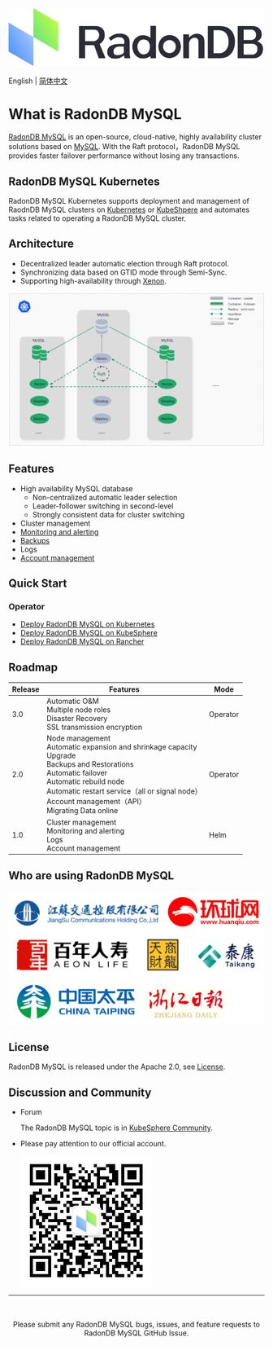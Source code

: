 ![](docs/images/logo_radondb-mysql.png) <br>

English | [简体中文](README_zh.md) 

# What is RadonDB MySQL

[RadonDB MySQL](https://github.com/radondb/radondb-mysql-kubernetes) is an open-source, cloud-native, highly availability cluster solutions based on [MySQL](https://MySQL.org). With the Raft protocol，RadonDB MySQL provides faster failover performance without losing any transactions.

## RadonDB MySQL Kubernetes

RadonDB MySQL Kubernetes supports deployment and management of RaodnDB MySQL clusters on [Kubernetes](https://kubernetes.io) or [KubeShpere](https://kubesphere.com.cn) and automates tasks related to operating a RadonDB MySQL cluster.

## Architecture

- Decentralized leader automatic election through Raft protocol.
- Synchronizing data based on GTID mode through Semi-Sync.
- Supporting high-availability through [Xenon](https://github.com/radondb/xenon.git).

![](docs/images/radondb-mysql_Architecture.png)

## Features

- High availability MySQL database
    - Non-centralized automatic leader selection
    - Leader-follower switching in second-level
    - Strongly consistent data for cluster switching
- Cluster management
- [Monitoring and alerting](docs/zh-cn/deploy_monitoring.md)
- [Backups](docs/en-us/deploy_backup_restore_s3.md)
- Logs
- [Account management](docs/zh-cn/mgt_mysqluser.md)

## Quick Start

### Operator

- [Deploy RadonDB MySQL on Kubernetes](/docs/zh-cn/deploy_radondb-mysql_operator_on_k8s.md)
- [Deploy RadonDB MySQL on KubeSphere](/docs/en-us/deploy_radondb-mysql_operator_on_kubesphere.md)
- [Deploy RadonDB MySQL on Rancher](/docs/zh-cn/deploy_radondb-mysql_operator_on_rancher.md)

## Roadmap

| Release | Features  | Mode |
|------|--------|--------|
| 3.0 | Automatic O&M <br> Multiple node roles <br> Disaster Recovery <br> SSL transmission encryption  | Operator |
| 2.0 | Node management <br> Automatic expansion and shrinkage capacity <br> Upgrade <br> Backups and Restorations <br> Automatic failover <br> Automatic rebuild node <br> Automatic restart service（all or signal node）<br> Account management（API）<br> Migrating Data online | Operator |
| 1.0 | Cluster management <br> Monitoring and alerting <br> Logs <br> Account management | Helm |

## Who are using RadonDB MySQL

![](docs/images/users.png)

## License

RadonDB MySQL is released under the Apache 2.0, see [License](./LICENSE).

## Discussion and Community

- Forum

    The RadonDB MySQL topic is in [KubeSphere Community](https://kubesphere.com.cn/forum/t/radondb).

- Please pay attention to our official account.

  ![](docs/images/vx_code_258.jpg)

---
<p align="center">
<br/><br/>
Please submit any RadonDB MySQL bugs, issues, and feature requests to RadonDB MySQL GitHub Issue.
<br/>
</a>
</p>

